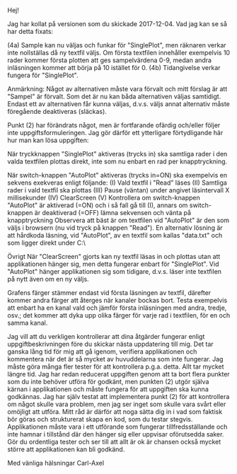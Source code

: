 Hej!
 
Jag har kollat på versionen som du skickade 2017-12-04. Vad jag kan se så har detta fixats:

(4a) Sample kan nu väljas och funkar för "SinglePlot", men räknaren verkar inte nollställas då ny textfil väljs. Om första textfilen innehåller exempelvis 10 rader kommer första plotten att ges sampelvärdena 0-9, medan andra inläsningen kommer att börja på 10 istället för 0.
(4b) Tidangivelse verkar fungera för "SinglePlot".
 
Anmärkning: Något av alternativen måste vara förvalt och mitt förslag är att "Sampel" är förvalt. Som det är nu kan båda alternativen väljas samtidigt. Endast ett av alternativen får kunna väljas, d.v.s. väljs annat alternativ måste föregående deaktiveras (släckas).

Punkt (2) har förändrats något, men är fortfarande ofärdig och/eller följer inte uppgiftsformuleringen. Jag gör därför ett ytterligare förtydligande här hur man kan lösa uppgiften:

När tryckknappen "SinglePlot" aktiveras (trycks in) ska samtliga rader i den valda textfilen plottas direkt, inte som nu enbart en rad per knapptryckning.

När switch-knappen "AutoPlot" aktiveras (trycks in=ON) ska exempelvis en sekvens exekveras enligt följande:
(I) Vald textfil i "Read" läses
(II) Samtliga rader i vald textfil ska plottas
(III) Pause (väntan) under angivet läsintervall X millisekunder
(IV) ClearScreen
(V) Kontrollera om switch-knappen "AutoPlot" är aktiverad (=ON) och i så fall gå till (I), annars om switch-knappen är deaktiverad (=OFF) lämna sekvensen och vänta på knapptryckning
Observera att bäst är om textfilen vid "AutoPlot" är den som väljs i browsern (nu vid tryck på knappen "Read"). En alternativ lösning är att hårdkoda läsning, vid "AutoPlot", av en textfil som kallas "data.txt" och som ligger direkt under C:\
 
Övrigt
När "ClearScreen" gjorts kan ny textfil läsas in och plottas utan att applikationen hänger sig, men detta fungerar enbart för "SinglePlot".  Vid "AutoPlot" hänger applikationen sig som tidigare, d.v.s. läser inte textfilen på nytt även om en ny väljs.

Grafens färger stämmer endast vid första läsningen av textfil, därefter kommer andra färger att återges när kanaler bockas bort. Testa exempelvis att enbart ha en kanal vald och jämför första inläsningen med andra, tredje, osv.; det kommer att dyka upp olika färger för varje rad i textfilen, för en och samma kanal.

Jag vill att du verkligen kontrollerar att dina åtgärder fungerar enligt uppgiftbeskrivningen före du skickar nästa uppdatering till mig. Det tar ganska lång tid för mig att gå igenom, verifiera applikationen och kommentera när det är så mycket av huvuddelarna som inte fungerar. Jag måste göra många fler tester för att kontrollera p.g.a. detta. Allt tar mycket längre tid. Jag har redan reducerat uppgiften genom att ta bort flera punkter som du inte behöver utföra för godkänt, men punkten (2) utgör själva kärnan i applikationen och måste fungera för att uppgiften ska kunna godkännas. Jag har själv testat att implementera punkt (2) för att kontrollera om något skulle vara problem, men jag ser inget som skulle vara svårt eller omöjligt att utföra. Mitt råd är därför att noga sätta dig in i vad som faktisk bör göras och strukturerat skapa en kod, som du testar stegvis. Applikationen måste vara i ett utförande som fungerar tillfredsställande och inte hamnar i tillstånd där den hänger sig eller uppvisar oförutsedda saker. Gör du ordentliga tester och ser till att allt är ok är chansen också mycket större att applikationen kan bli godkänd.
 
Med vänliga hälsningar
Carl-Axel

